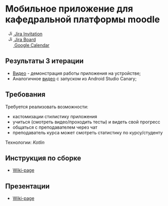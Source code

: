 #  Мобильное приложение для кафедральной платформы moodle

<div>
  <a href="https://id.atlassian.com/invite/p/jira-software?id=NZvq9D7rREaxtU86oWmxVA">
  <img
    style="margin-left: 10px"
    alt="Jira"
    width="15px"
    src="https://cdn.worldvectorlogo.com/logos/jira-1.svg"
  />
  Jira Invitation
  </a>
</div>
<div>
  <a href="https://mse-android-app-for-moodle.atlassian.net/jira/software/projects/MAAFM/boards/1/backlog">
  <img
    style="margin-left: 10px"
    alt="Jira"
    width="15px"
    src="https://www.pinclipart.com/picdir/middle/37-375056_kanban-board-kanban-png-clipart.png"
  />
  Jira Board
  </a>
</div>
<div>
  <a href="https://calendar.google.com/calendar/u/0?cid=c2VoZzRua3RpMmxmdm8wZmljY2tkaGxzb2dAZ3JvdXAuY2FsZW5kYXIuZ29vZ2xlLmNvbQ">
  <img
    style="margin-left: 10px"
    width="15px"
    src="https://upload.wikimedia.org/wikipedia/commons/thumb/a/a9/Google_Calendar_icon.svg/246px-Google_Calendar_icon.svg.png"
  />
  Google Calendar
  </a>
</div>

## Результаты 3 итерации

- [Видео](https://youtu.be/H2cfZDBNv9M) - демонстрация работы приложения на устройстве;
- Аналогичное [видео](https://youtu.be/94tF29jdSq0) с запуском из Android Studio Canary;


## Требования

Требуется реализовать возможности:
- кастомизации стилистику приложения
- учиться (смотреть видео/проходить тесты) и видеть свой прогресс
- общаться с преподавателем через чат
- преподаватель курса может смотреть статистику по курсу/студенту

Технологии: *Kotlin*

## Инструкция по сборке

- [Wiki-page](https://github.com/moevm/mse_android_app_for_moodle/wiki/%D0%A1%D0%B1%D0%BE%D1%80%D0%BA%D0%B0-%D0%BF%D1%80%D0%BE%D0%B5%D0%BA%D1%82%D0%B0)

## Презентации

- [Wiki-page](https://github.com/moevm/mse_android_app_for_moodle/wiki#%D0%A0%D0%B5%D0%B7%D1%83%D0%BB%D1%8C%D1%82%D0%B0%D1%82%D1%8B-%D0%B8%D1%82%D0%B5%D1%80%D0%B0%D1%86%D0%B8%D0%B9)


